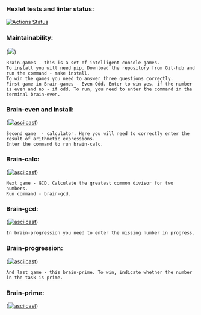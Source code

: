 ### Hexlet tests and linter status:
[![Actions Status](https://github.com/AidDeathLord/python-project-49/workflows/hexlet-check/badge.svg)](https://github.com/AidDeathLord/python-project-49/actions)

### Maintainability:
(<a href="https://codeclimate.com/github/AidDeathLord/python-project-49/maintainability"><img src="https://api.codeclimate.com/v1/badges/697cc4e6546ebe8ef998/maintainability" /></a>)

    Brain-games - this is a set of intelligent console games.
    To install you will need pip. Download the repository from Git-hub and run the command - make install.
    To win the games you need to answer three questions correctly.
    First game in Brain-games - Even-Odd. Enter to win yes, if the number is even and no - if odd. To run, you need to enter the command in the terminal brain-even.
### Brain-even and install:
([![asciicast](https://asciinema.org/a/5PhtkWPISVIC4GEUM2Vlg85g1.svg)](https://asciinema.org/a/5PhtkWPISVIC4GEUM2Vlg85g1))

    Second game  - calculator. Here you will need to correctly enter the result of arithmetic expressions.
    Enter the command to run brain-calc.
### Brain-calc:
([![asciicast](https://asciinema.org/a/l2TuoatHFc4Yz9flfU0PNDJek.svg)](https://asciinema.org/a/l2TuoatHFc4Yz9flfU0PNDJek))

    Next game - GCD. Calculate the greatest common divisor for two numbers. 
    Run command - brain-gcd.
### Brain-gcd:
([![asciicast](https://asciinema.org/a/W8M5Bzib9COc2rj7fJPyXMLnw.svg)](https://asciinema.org/a/W8M5Bzib9COc2rj7fJPyXMLnw))

    In brain-progression you need to enter the missing number in progress.
### Brain-progression:
([![asciicast](https://asciinema.org/a/DDGOirXvy8WVJ9D5Mf9Kjz80P.svg)](https://asciinema.org/a/DDGOirXvy8WVJ9D5Mf9Kjz80P))

    And last game - this brain-prime. To win, indicate whether the number in the task is prime.
### Brain-prime:
([![asciicast](https://asciinema.org/a/Ex4wKVcW7cNlSRcqG1HqaMvnk.svg)](https://asciinema.org/a/Ex4wKVcW7cNlSRcqG1HqaMvnk))